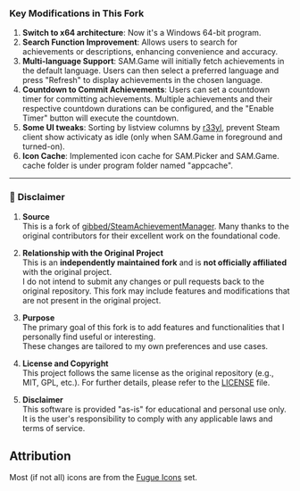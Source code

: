 ### **Key Modifications in This Fork**

1. **Switch to x64 architecture**: Now it's a Windows 64-bit program.
2. **Search Function Improvement**: Allows users to search for achievements or descriptions, enhancing convenience and accuracy.  
3. **Multi-language Support**: SAM.Game will initially fetch achievements in the default language. Users can then select a preferred language and press "Refresh" to display achievements in the chosen language.  
4. **Countdown to Commit Achievements**: Users can set a countdown timer for committing achievements. Multiple achievements and their respective countdown durations can be configured, and the "Enable Timer" button will execute the countdown.
5. **Some UI tweaks**: Sorting by listview columns by [r33yl](https://github.com/r33yl), prevent Steam client show activicaty as idle (only when SAM.Game in foreground and turned-on).  
6. **Icon Cache**: Implemented icon cache for SAM.Picker and SAM.Game. cache folder is under program folder named "appcache".  

---

### 📝 **Disclaimer**

1. **Source**  
   This is a fork of [gibbed/SteamAchievementManager](https://github.com/gibbed/SteamAchievementManager). Many thanks to the original contributors for their excellent work on the foundational code.  

2. **Relationship with the Original Project**  
   This is an **independently maintained fork** and is **not officially affiliated** with the original project.  
   I do not intend to submit any changes or pull requests back to the original repository. This fork may include features and modifications that are not present in the original project.

3. **Purpose**  
   The primary goal of this fork is to add features and functionalities that I personally find useful or interesting.  
   These changes are tailored to my own preferences and use cases.

4. **License and Copyright**  
   This project follows the same license as the original repository (e.g., MIT, GPL, etc.). For further details, please refer to the [LICENSE](LICENSE) file.  

5. **Disclaimer**  
   This software is provided "as-is" for educational and personal use only.  
   It is the user's responsibility to comply with any applicable laws and terms of service.

## Attribution

Most (if not all) icons are from the [Fugue Icons](https://p.yusukekamiyamane.com/) set.  
